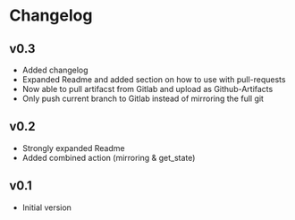 # Changelog

## v0.3

- Added changelog
- Expanded Readme and added section on how to use with pull-requests
- Now able to pull artifacst from Gitlab and upload as Github-Artifacts
- Only push current branch to Gitlab instead of mirroring the full git

## v0.2

- Strongly expanded Readme
- Added combined action (mirroring & get_state)

## v0.1

- Initial version
